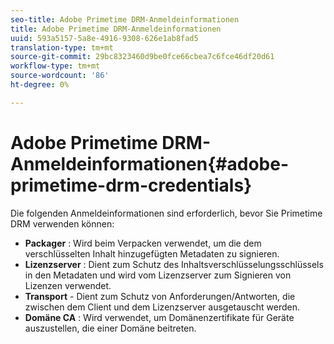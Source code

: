 ```yaml
---
seo-title: Adobe Primetime DRM-Anmeldeinformationen
title: Adobe Primetime DRM-Anmeldeinformationen
uuid: 593a5157-5a8e-4916-9308-626e1ab8fad5
translation-type: tm+mt
source-git-commit: 29bc8323460d9be0fce66cbea7c6fce46df20d61
workflow-type: tm+mt
source-wordcount: '86'
ht-degree: 0%

---
```



# Adobe Primetime DRM-Anmeldeinformationen{#adobe-primetime-drm-credentials}

Die folgenden Anmeldeinformationen sind erforderlich, bevor Sie Primetime DRM verwenden können:

* **Packager** : Wird beim Verpacken verwendet, um die dem verschlüsselten Inhalt hinzugefügten Metadaten zu signieren.
* **Lizenzserver** : Dient zum Schutz des Inhaltsverschlüsselungsschlüssels in den Metadaten und wird vom Lizenzserver zum Signieren von Lizenzen verwendet.
* **Transport**  - Dient zum Schutz von Anforderungen/Antworten, die zwischen dem Client und dem Lizenzserver ausgetauscht werden.
* **Domäne CA** : Wird verwendet, um Domänenzertifikate für Geräte auszustellen, die einer Domäne beitreten.

